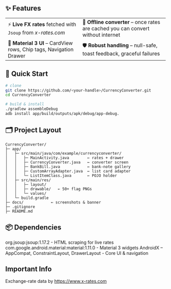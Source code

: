 ## ✨ Features
| | |
|---|---|
| ⚡ **Live FX rates** fetched with <br/> <code>Jsoup</code> from <em>x-rates.com</em> | 📶 **Offline converter** – once rates are cached you can convert without internet |
| 🎨 **Material 3 UI** – CardView rows, Chip tags, Navigation Drawer | 🛡️ **Robust handling** – null-safe, toast feedback, graceful failures |


## 🚀 Quick Start

```bash
# clone
git clone https://github.com/<your-handle>/CurrencyConverter.git
cd CurrencyConverter

# build & install
./gradlew assembleDebug
adb install app/build/outputs/apk/debug/app-debug.
```


## 🗂️ Project Layout
```
CurrencyConverter/
├─ app/
│   ├─ src/main/java/com/example/currencyconverter/
│   │   ├─ MainActivity.java        ← rates + drawer
│   │   ├─ CurrencyConverter.java   ← converter screen
│   │   ├─ BankBill.java            ← bank-note gallery
│   │   ├─ CustomArrayAdapter.java  ← list card adapter
│   │   └─ ListItemClass.java       ← POJO holder
│   ├─ src/main/res/
│   │   ├─ layout/
│   │   ├─ drawable/   ← 50+ flag PNGs
│   │   └─ values/
│   └─ build.gradle
├─ docs/            ← screenshots & banner
├─ .gitignore
├─ README.md
```


## 📦 Dependencies


org.jsoup:jsoup:1.17.2 - HTML scraping for live rates
com.google.android.material:material:1.11.0 - Material 3 widgets
AndroidX – AppCompat, ConstraintLayout, DrawerLayout - Core UI & navigation


## Important Info

Exchange-rate data by https://www.x-rates.com